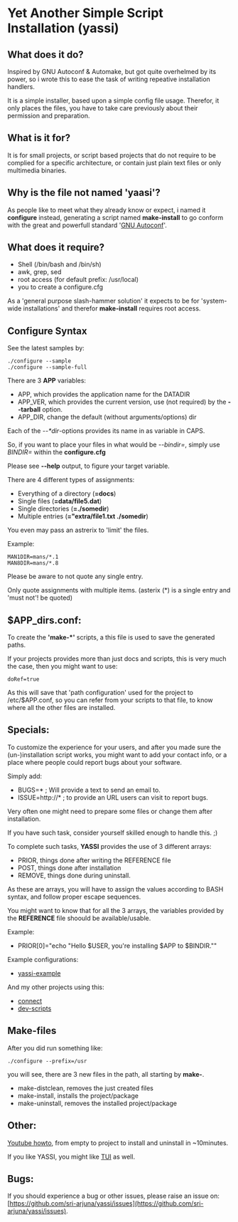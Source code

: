Yet Another Simple Script Installation (yassi)
==============================================


What does it do?
----------------

Inspired by GNU Autoconf & Automake, but got quite overhelmed by its power, 
so i wrote this to ease the task of writing repeative installation handlers.

It is a simple installer, based upon a simple config file usage.
Therefor, it only places the files, you have to take care previously about their permission and preparation.



What is it for?
---------------

It is for small projects, or script based projects that do not require to be complied for a specific architecture, 
or contain just plain text files or only multimedia binaries.



Why is the file not named 'yaasi'?
----------------------------------

As people like to meet what they already know or expect, i named it **configure** instead, 
generating a script named **make-install** to go conform with the great and powerfull standard '[GNU Autoconf](http://www.gnu.org/software/autoconf/autoconf.html)'.



What does it require?
---------------------
* Shell (/bin/bash and /bin/sh)
* awk, grep, sed
* root access (for default prefix: /usr/local)
* you to create a configure.cfg

As a 'general purpose slash-hammer solution' it expects to be for 'system-wide installations' 
and therefor **make-install** requires root access.



Configure Syntax
----------------

See the latest samples by:

	./configure --sample
	./configure --sample-full

There are 3 **APP** variables:

* APP, which provides the application name for the DATADIR
* APP\_VER, which provides the current version, use (not required) by the **--tarball** option.
* APP\_DIR, change the default (without arguments/options) dir

Each of the _--\*dir_-options provides its name in as variable in CAPS.

So, if you want to place your files in what would be _--bindir=_, simply use _BINDIR=_ within the **configure.cfg**

Please see **--help** output, to figure your target variable.

There are 4 different types of assignments:

* Everything of a directory (**=docs**)
* Single files (**=data/file5.dat**)
* Single directories (**=./somedir**)
* Multiple entries (**="extra/file1.txt ./somedir**)

You even may pass an astrerix to 'limit' the files.

Example:

	MAN1DIR=mans/*.1
	MAN8DIR=mans/*.8

Please be aware to not quote any single entry.

Only quote assignments with multiple items. (asterix (\*) is a single entry and 'must not'! be quoted)



$APP\_dirs.conf:
----------------

To create the **'make-\*'** scripts, a this file is used to save the generated paths.

If your projects provides more than just docs and scripts, this is very much the case, 
then you might want to use:

	doRef=true

As this will save that 'path configuration' used for the project to /etc/$APP.conf, 
so you can refer from your scripts to that file, to know where all the other files are installed.



Specials:
---------

To customize the experience for your users, and after you made sure the (un-)installation script works,
you might want to add your contact info, or a place where people could report bugs about your software.

Simply add:

* BUGS=\* ; Will provide a text to send an email to.
* ISSUE=http://\* ; to provide an URL users can visit to report bugs.


Very often one might need to prepare some files or change them after installation.

If you have such task, consider yourself skilled enough to handle this. ;)

To complete such tasks, **YASSI** provides the use of 3 different arrays:

* PRIOR, things done after writing the REFERENCE file
* POST, things done after installation
* REMOVE, things done during uninstall.

As these are arrays, you will have to assign the values according to BASH syntax, and follow proper escape sequences.

You might want to know that for all the 3 arrays, the variables provided by the **REFERENCE** file shoould be available/usable.

Example:

* PRIOR[0]="echo \"Hello \$USER, you're installing $APP to $BINDIR.\""


Example configurations:

* [yassi-example](https://github.com/sri-arjuna/yassi-example)


And my other projects using this:

* [connect](https://github.com/sri-arjuna/connect)
* [dev-scripts](https://github.com/sri-arjuna/dev-scripts)



Make-files
----------

After you did run something like:

	./configure --prefix=/usr

you will see, there are 3 new files in the path, all starting by **make-**.

* make-distclean, removes the just created files
* make-install, installs the project/package
* make-uninstall, removes the installed project/package


Other:
------

[Youtube howto](https://youtu.be/KhuariqAL2k), from empty to project to install and uninstall in ~10minutes.

If you like YASSI, you might like [TUI](https://github.com/sri-arjuna/tui) as well.


Bugs:
-----

If you should experience a bug or other issues, please raise an issue on: [https://github.com/sri-arjuna/yassi/issues](https://github.com/sri-arjuna/yassi/issues).